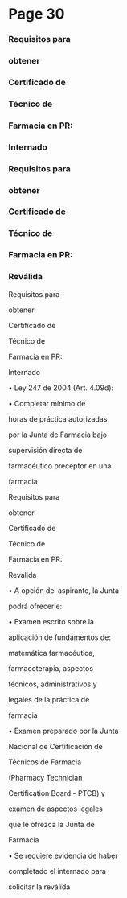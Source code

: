 # Page 30

### Requisitos para

### obtener

### Certificado de

### Técnico de

### Farmacia en PR:

### Internado

### Requisitos para

### obtener

### Certificado de

### Técnico de

### Farmacia en PR:

### Reválida

Requisitos para

obtener

Certificado de

Técnico de

Farmacia en PR:

Internado

• Ley 247 de 2004 (Art. 4.09d):

• Completar mínimo de

horas de práctica autorizadas

por la Junta de Farmacia bajo

supervisión directa de

farmacéutico preceptor en una

farmacia

Requisitos para

obtener

Certificado de

Técnico de

Farmacia en PR:

Reválida

• A opción del aspirante, la Junta

podrá ofrecerle:

• Examen escrito sobre la

aplicación de fundamentos de:

matemática farmacéutica,

farmacoterapia, aspectos

técnicos, administrativos y

legales de la práctica de

farmacia

• Examen preparado por la Junta

Nacional de Certificación de

Técnicos de Farmacia

(Pharmacy Technician

Certification Board - PTCB) y

examen de aspectos legales

que le ofrezca la Junta de

Farmacia

• Se requiere evidencia de haber

completado el internado para

solicitar la reválida

